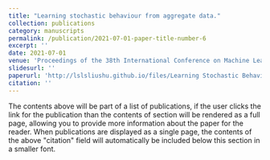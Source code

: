 ```yaml
---
title: "Learning stochastic behaviour from aggregate data."
collection: publications
category: manuscripts
permalink: /publication/2021-07-01-paper-title-number-6
excerpt: ''
date: 2021-07-01
venue: 'Proceedings of the 38th International Conference on Machine Learning (ICML)'
slidesurl: ''
paperurl: 'http://lslsliushu.github.io/files/Learning Stochastic Behaviour from Aggregate Data.pdf'
citation: ''
---
```


The contents above will be part of a list of publications, if the user clicks the link for the publication than the contents of section will be rendered as a full page, allowing you to provide more information about the paper for the reader. When publications are displayed as a single page, the contents of the above "citation" field will automatically be included below this section in a smaller font.
